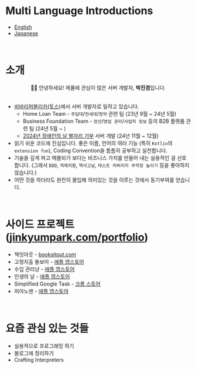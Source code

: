 # Multi Language Introductions
- [English](https://github.com/jinkyumpark/jinkyumpark/blob/main/README-en.md)
- [Japanese](https://github.com/jinkyumpark/jinkyumpark/blob/main/README-jp.md)
<br/>

# 소개
<p align="center">  
  🙋‍♂️ 안녕하세요! 제품에 관심이 많은 서버 개발자, <b>박진겸</b>입니다.
  <br/><br/>

  - [비바리퍼블리카(토스)](https://toss.im/)에서 서버 개발자로 일하고 있습니다.
     - Home Loan Team - `주담대`/`전세대`/`청약` 관련 팀 (23년 9월 ~ 24년 5월)
     - Business Foundation Team - `정산`/`영업 관리`/`사업자 정보` 등의 B2B 플렛폼 관련 팀 (24년 5월 ~ )
     - [2024년 장애인의 날 별자리 기부](https://blog.toss.im/article/international-day-of-people-with-disability) 서버 개발 (24년 11월 ~ 12월)
  - 읽기 쉬운 코드에 진심입니다. 좋은 이름, 언어의 여러 기능 (특히 `Kotlin`의 `extension fun`), Coding Convention을 틈틈히 공부하고 실천합니다.
  - 기술을 깊게 파고 메몰되기 보다는 비즈니스 가치를 만들어 내는 실용적인 걸 선호합니다. (그래서 `DDD`, `객체지향`, `헥사고날`, `테스트 커버리지 무작정 높이기` 등을 좋아하지 않습니다.)
  - 어떤 것을 하더라도 완전히 몰입해 의미있는 것을 이루는 것에서 동기부여를 얻습니다.
</p>
<br/>

# 사이드 프로젝트 ([jinkyumpark.com/portfolio](https://jinkyumpark.com/portfolio))
- 책잇아웃 - [booksitout.com](https://booksitout.com)
- 고정지출 돌보미 - [애플 앱스토어](https://apps.apple.com/app/%EA%B5%AC%EB%8F%85-%EB%8F%8C%EB%B3%B4%EB%AF%B8/id6451234943)
- 수입 관리냥 - [애플 앱스토어](https://apps.apple.com/app/purrfit-tracker/id6458539987)
- 인생의 날 - [애플 앱스토어](https://apps.apple.com/us/app/featured-days/id6523433258)
- Simplified Google Task - [크롬 스토어](https://chromewebstore.google.com/detail/simplified-google-task/afbfiknnjongdnpklecckkgfehdojmgi)
- 피아노맨 - [애플 앱스토어](https://apps.apple.com/app/pianoman/id6456449788)
<br/>


# 요즘 관심 있는 것들
- 실용적으로 프로그래밍 하기
- 블로그에 정리하기
- Crafting Interpreters
<br/>
